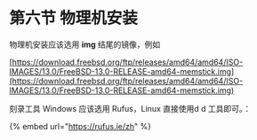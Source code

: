 # 第六节  物理机安装

物理机安装应该选用 **img** 结尾的镜像，例如

[https://download.freebsd.org/ftp/releases/amd64/amd64/ISO-IMAGES/13.0/FreeBSD-13.0-RELEASE-amd64-memstick.img](https://download.freebsd.org/ftp/releases/amd64/amd64/ISO-IMAGES/13.0/FreeBSD-13.0-RELEASE-amd64-memstick.img)

刻录工具 Windows 应该选用 Rufus，Linux 直接使用d d 工具即可。：

{% embed url="https://rufus.ie/zh" %}


